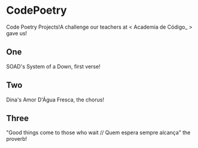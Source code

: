 # CodePoetry
Code Poetry Projects!A challenge our teachers at < Academia de Código_ > gave us!

## One
SOAD's System of a Down, first verse!

## Two
Dina's Amor D'Água Fresca, the chorus!

## Three
"Good things come to those who wait // Quem espera sempre alcança" the proverb!

